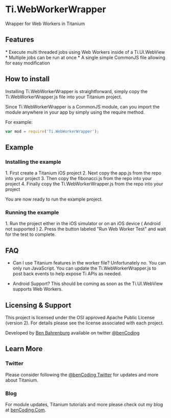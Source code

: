 <h1>Ti.WebWorkerWrapper</h1>

Wrapper for Web Workers in Titanium


<h2>Features</h2>
* Execute multi threaded jobs using Web Workers inside of a Ti.UI.WebView
* Multiple jobs can be run at once
* A single simple CommonJS file allowing for easy modification

<h2>How to install</h2>

Installing Ti.WebWorkerWrapper is straightforward, simply copy the Ti.WebWorkerWrapper.js file into your Titanium project.

Since Ti.WebWorkerWrapper is a CommonJS module, can you import the module anywhere in your app by simply using the require method.

For example:
```javascript
var mod = require('Ti.WebWorkerWrapper');
```

<h2>Example</h2>



<h3>Installing the example</h3>
1. First create a Titanium iOS project
2. Next copy the app.js from the repo into your project
3. Then copy the fibonacci.js from the repo into your project
4. Finally copy the Ti.WebWorkerWrapper.js from the repo into your project

You are now ready to run the example project.

<h3>Running the example</h3>
1. Run the project either in the iOS simulator or on an iOS device ( Android not supported )
2. Press the button labeled "Run Web Worker Test" and wait for the test to complete.

<h2>FAQ</h2>

* Can I use Titanium features in the worker file? 
Unfortunately no. You can only run JavaScript.  You can update the Ti.WebWorkerWrapper.js to post back events to help expose Ti APIs as needed.

* Android Support?
This should be coming as soon as the Ti.UI.WebView supports Web Workers.

<h2>Licensing & Support</h2>

This project is licensed under the OSI approved Apache Public License (version 2). For details please see the license associated with each project.

Developed by [Ben Bahrenburg](http://bahrenburgs.com) available on twitter [@benCoding](http://twitter.com/benCoding)

<h2>Learn More</h2>

<h3>Twitter</h3>

Please consider following the [@benCoding Twitter](http://www.twitter.com/benCoding) for updates 
and more about Titanium.

<h3>Blog</h3>

For module updates, Titanium tutorials and more please check out my blog at [benCoding.Com](http://benCoding.com). 
